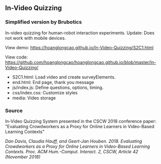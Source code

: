 ## In-Video Quizzing


### Simplified version by Brubotics

In-video quizzing for human-robot interaction experiments.
Update: Does not work with mobile devices.

View demo: https://hoanglongcao.github.io/In-Video-Quizzing/S2C1.html

View code: https://github.com/hoanglongcao/hoanglongcao.github.io/blob/master/In-Video-Quizzing/

- S2C1.html: Load video and create surveyElements.
- end.html: End page, thank you message
- js/index.js: Define questions, options, timing.
- css/index.css: Customize styles
- media: Video storage


### Source
In-Video Quizzing System presented in the CSCW 2018 conference paper: "Evaluating Crowdworkers as a Proxy for Online Learners in Video-Based Learning Contexts"

*Dan Davis, Claudia Hauff, and Geert-Jan Houben. 2018. Evaluating Crowdworkers as a Proxy for Online Learners in Video-Based Learning Contexts. Proc. ACM Hum.-Comput. Interact. 2, CSCW, Article 42 (November 2018)*



